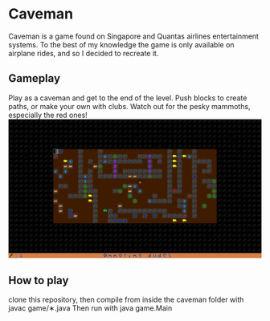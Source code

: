 # Caveman
Caveman is a game found on Singapore and Quantas airlines entertainment systems. To the best of my knowledge the game is only available on airplane rides, and so I decided to recreate it.

## Gameplay
Play as a caveman and get to the end of the level. Push blocks to create paths, or make your own with clubs. Watch out for the pesky mammoths, especially the red ones! 
![gameplay image](/images/level3-ex.png)

## How to play
clone this repository, then compile from inside the caveman folder with
javac game/&#x2217;.java
Then run with java game.Main

